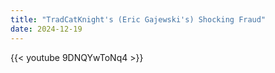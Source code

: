 ```yaml
---
title: "TradCatKnight's (Eric Gajewski's) Shocking Fraud"
date: 2024-12-19
---
```


{{< youtube 9DNQYwToNq4 >}}
